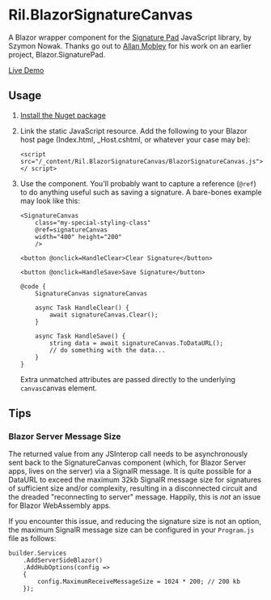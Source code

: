 # Ril.BlazorSignatureCanvas
A Blazor wrapper component for the [Signature Pad](https://github.com/szimek/signature_pad) JavaScript library, by Szymon Nowak. Thanks go out to [Allan Mobley](https://github.com/allan-mobley-jr) for his work on an earlier project, Blazor.SignaturePad. 

[Live Demo](https://resourceware.github.io/Ril.BlazorSignatureCanvas/)

## Usage

1. [Install the Nuget package](https://www.nuget.org/packages/Ril.BlazorSignatureCanvas)

2. Link the static JavaScript resource. Add the following to your Blazor host page (Index.html, _Host.cshtml, or whatever your case may be): 
    ```
    <script src="/_content/Ril.BlazorSignatureCanvas/BlazorSignatureCanvas.js"></ script>
    ```

3. Use the component. You'll probably want to capture a reference (```@ref```) to do anything useful such as saving a signature. A bare-bones example may look like this:
    ```
    <SignatureCanvas
        class="my-special-styling-class"
        @ref=signatureCanvas
        width="400" height="200"
        />

    <button @onclick=HandleClear>Clear Signature</button>

    <button @onclick=HandleSave>Save Signature</button>

    @code {
        SignatureCanvas signatureCanvas

        async Task HandleClear() {
            await signatureCanvas.Clear();
        }

        async Task HandleSave() {
            string data = await signatureCanvas.ToDataURL();
            // do something with the data...
        }
    }
    ```
    Extra unmatched attributes are passed directly to the underlying ```canvas```canvas element.

## Tips

### Blazor Server Message Size
The returned value from any JSInterop call needs to be asynchronously sent back to the SignatureCanvas component (which, for Blazor Server apps, lives on the server) via a SignalR message. It is quite possible for a DataURL to exceed the maximum 32kb SignalR message size for signatures of sufficient size and/or complexity, resulting in a disconnected circuit and the dreaded "reconnecting to server" message. Happily, this is _not_ an issue for Blazor WebAssembly apps.

If you encounter this issue, and reducing the signature size is not an option, the maximum SignalR message size can be configured in your ```Program.js``` file as follows:

    builder.Services
        .AddServerSideBlazor()
        .AddHubOptions(config =>
        {
            config.MaximumReceiveMessageSize = 1024 * 200; // 200 kb
        });
        